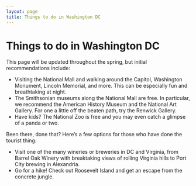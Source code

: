 ```yaml
---
layout: page
title: Things to do in Washington DC
---
```


# Things to do in Washington DC

This page will be updated throughout the spring, but initial recommendations include:

* Visiting the National Mall and walking around the Capitol, Washington Monument, Lincoln Memorial, and more. This can be especially fun and breathtaking at night.
* The Smithsonian museums along the National Mall are free. In particular, we recommend the American History Museum and the National Art Gallery. For one a little off the beaten path, try the Renwick Gallery.
* Have kids? The National Zoo is free and you may even catch a glimpse of a panda or two.

Been there, done that? Here’s a few options for those who have done the tourist thing:

* Visit one of the many wineries or breweries in DC and Virginia, from Barrel Oak Winery with breaktaking views of rolling Virginia hills to Port City brewing in Alexandria. 
* Go for a hike! Check out Roosevelt Island and get an escape from the concrete jungle. 
